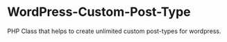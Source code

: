 WordPress-Custom-Post-Type
==========================

PHP Class that helps to create unlimited custom post-types for wordpress.
